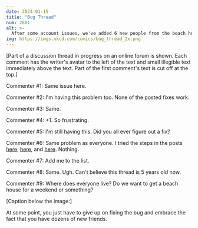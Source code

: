 ```yaml
---
date: 2024-01-15
title: "Bug Thread"
num: 2881
alt: >-
  After some account issues, we've added 6 new people from the beach house rental website support forum.
img: https://imgs.xkcd.com/comics/bug_thread_2x.png
---
```

[Part of a discussion thread in progress on an online forum is shown. Each comment has the writer's avatar to the left of the text and small illegible text immediately above the text. Part of the first comment's text is cut off at the top.]

Commenter #1: Same issue here.

Commenter #2: I'm having this problem too. None of the posted fixes work.

Commenter #3: Same.

Commenter #4: +1. So frustrating.

Commenter #5: I'm still having this. Did you all ever figure out a fix?

Commenter #6: Same problem as everyone. I tried the steps in the posts <u>here</u>, <u>here</u>, and <u>here</u>. Nothing.

Commenter #7: Add me to the list.

Commenter #8: Same. Ugh. Can't believe this thread is 5 years old now.

Commenter #9: Where does everyone live? Do we want to get a beach house for a weekend or something?

[Caption below the image:]

At some point, you just have to give up on fixing the bug and embrace the fact that you have dozens of new friends.